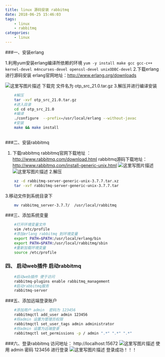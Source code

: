 ```yaml
---
title: linux 源码安装 rabbitmq
date: 2018-06-25 15:46:03
tags:
    - linux
    - rabbitmq
categories:
    - linux
---
```


###一、安装erlang

1.利用yum安装erlang编译所依赖的环境 `yum -y install make gcc gcc-c++ kernel-devel m4ncurses-devel openssl-devel unixODBC-devel`
2.下载erlang 进行源码安装
    erlang官网地址：http://www.erlang.org/downloads
<!-- more -->
![这里写图片描述](https://img-blog.csdn.net/20180816103004551?watermark/2/text/aHR0cHM6Ly9ibG9nLmNzZG4ubmV0L3NpbmF0XzI4MTU2ODMx/font/5a6L5L2T/fontsize/400/fill/I0JBQkFCMA==/dissolve/70)
下载完  文件名为 otp_src_21.0.tar.gz
3.解压并进行编译安装
```bash
    #解压
    tar -xvf otp_src_21.0.tar.gz
    #进入目录
    cd cd otp_src_21.0
    #编译
    ./configure  --prefix=/usr/local/erlang --without-javac
    #安装
    make && make install
    
```
###二、安装rabbitmq
 1. 下载rabbitmq
 rabbitmq官网下载地址 ： http://www.rabbitmq.com/download.html
 rabbitmq源码下载地址： http://www.rabbitmq.com/install-generic-unix.html
 ![这里写图片描述](https://img-blog.csdn.net/20180816105917789?watermark/2/text/aHR0cHM6Ly9ibG9nLmNzZG4ubmV0L3NpbmF0XzI4MTU2ODMx/font/5a6L5L2T/fontsize/400/fill/I0JBQkFCMA==/dissolve/70)
![这里写图片描述](https://img-blog.csdn.net/20180816105927347?watermark/2/text/aHR0cHM6Ly9ibG9nLmNzZG4ubmV0L3NpbmF0XzI4MTU2ODMx/font/5a6L5L2T/fontsize/400/fill/I0JBQkFCMA==/dissolve/70)
2.解压
```bash
    xz -d rabbitmq-server-generic-unix-3.7.7.tar.xz
    tar -xvf rabbitmq-server-generic-unix-3.7.7.tar
```
3.移动文件到系统目录下
```bash
    mv rabbitmq_server-3.7.7/  /usr/local/rabbitmq
```
###三、添加系统变量
```bash
    #打开环境变量文件
    vim /etc/profile
    #添加erlang rabbitmq 到环境变量
    export PATH=$PATH:/usr/local/erlang/bin
    export PATH=$PATH:/usr/local/rabbitmq/sbin
    #重新加载环境变量
    source /etc/profile
```
### 四、 启动web插件 启动rabbitmq
```bash
    #启动web插件 便于访问
    rabbitmq-plugins enable rabbitmq_management
    #启动rabbitmq服务
    rabbitmq-server
```
###五、添加远端登录账户
```bash
    #添加用户 admin  密码为 123456
    rabbitmqctl add_user admin 123456
    #将admin 设置为管理员权限
    rabbitmqctl set_user_tags admin administrator
    #将admin 设置为远端登录
    rabbitmqctl set_permissions -p / admin ".*" ".*" ".*"
```
###六、登录rabbitmq
访问地址： http://localhost:15672
![这里写图片描述](https://img-blog.csdn.net/20180816111555645?watermark/2/text/aHR0cHM6Ly9ibG9nLmNzZG4ubmV0L3NpbmF0XzI4MTU2ODMx/font/5a6L5L2T/fontsize/400/fill/I0JBQkFCMA==/dissolve/70)
使用 admin  密码 123456 进行登录
![这里写图片描述](https://img-blog.csdn.net/20180816111636251?watermark/2/text/aHR0cHM6Ly9ibG9nLmNzZG4ubmV0L3NpbmF0XzI4MTU2ODMx/font/5a6L5L2T/fontsize/400/fill/I0JBQkFCMA==/dissolve/70)
登录成功！！！
